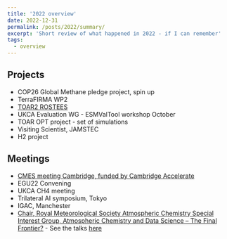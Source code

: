 ```yaml
---
title: '2022 overview'
date: 2022-12-31
permalink: /posts/2022/summary/
excerpt: 'Short review of what happened in 2022 - if I can remember'
tags:
  - overview
---
```

## Projects
- COP26 Global Methane pledge project, spin up
- TerraFIRMA WP2
- [TOAR2 ROSTEES](https://igacproject.org/rostees-focus-working-group)
- UKCA Evaluation WG - ESMValTool workshop October 
- TOAR OPT project - set of simulations
- Visiting Scientist, JAMSTEC
- H2 project 

## Meetings
- [CMES meeting Cambridge, funded by Cambridge Accelerate](https://www.c2d3.cam.ac.uk/events/causal-methods-environmental-science-cmes)
- EGU22 Convening
- UKCA CH4 meeting
- Trilateral AI symposium, Tokyo
- IGAC, Manchester
- [Chair, Royal Meteorological Society Atmospheric Chemistry Special Interest Group, 
Atmospheric Chemistry and Data Science – The Final Frontier?](https://www.rmets.org/event/atmospheric-chemistry-and-data-science-final-frontier) - See the talks [here](https://youtu.be/AKomky52rPU)